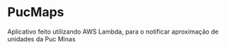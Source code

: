 # PucMaps
Aplicativo feito utilizando AWS Lambda, para o notificar aproximação de unidades da Puc Minas
